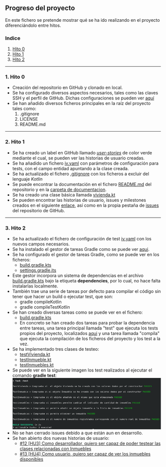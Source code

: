 ## Progreso del proyecto

En este fichero se pretende mostrar qué se ha ido realizando en el proyecto diferenciándolo entre hitos.

### Indice

1. [Hito 0](#id0)
2. [Hito 1](#id1)
3. [Hito 2](#id2)


---
### 1. Hito 0 <a id="id0"></a>

- Creación del repositorio en GitHub y clonado en local.
- Se ha configurado diversos aspectos necesarios, tales como las claves SSH y el perfil de GitHub. Dichas configuraciones se pueden ver [aquí](config.md)
- Se han añadido diversos ficheros principales en la raíz del proyecto tales como:
    1. .gitignore
    2. LICENSE
    3. README.md


---
### 2. Hito 1 <a id="id1"></a>

- Se ha creado un label en GitHub llamado [*user-stories*](https://github.com/rauldpm/InmobilIV/labels/user-stories) de color verde mediante el cual, se pueden ver las historias de usuario creadas.
- Se ha añadido un fichero [iv.yaml](../iv.yaml) con parámetros de configuración para tests, con el campo entidad apuntando a la clase creada.
- Se ha actualizado el fichero [.gitignore](../.gitignore) con los ficheros a excluir del lenguaje *Kotlin*
- Se puede encontrar la documentación en el fichero [README.md](../README.md) del repositorio y en la [carpeta de documentacion](../docs/).
- Se ha creado una clase básica llamada [vivienda.kt](../src/main/kotlin/com/inmobiliv/vivienda.kt)
- Se pueden encontrar las historias de usuario, issues y milestones creados en el siguiente [enlace](issues.md), así como en la propia pestaña de [issues](https://github.com/rauldpm/InmobilIV/issues) del repositorio de GitHub.


---
### 3. Hito 2 <a id="id2"></a>
- Se ha actualizado el fichero de configuración de test [iv.yaml](../iv.yaml) con los nuevos campos necesarios.
- Se ha instalado el gestor de tareas Gradle como se puede ver [aqui](../docs/instalacion.md).
- Se ha configurado el gestor de tareas Gradle, como se puede ver en los ficheros:
  - [build.gradle.kts](../build.gradle.kts)
  - [settings.gradle.jts](../settings.gradle.kts)
- Este gestor incorpora un sistema de dependencias en el archivo [build.gradle.kts](../build.gradle.kts) bajo la etiqueta **dependencies**, por lo cual, no hace falta instalarlas localmente.
- También trae una serie de tareas por defecto para compilar el código sin tener que hacer un build o ejecutar test, que son:
    - gradle compileKotlin
    - gradle compileTestKotlin
- Se han creado diversas tareas como se puede ver en el fichero:
  - [build.gradle.kts](../build.gradle.kts)
  - En concreto se han creado dos tareas para probar la dependencia entre tareas, una tarea principal llamada "test" que ejecuta los tests propios del proyecto, localizados [aqui](../src/test/kotlin/com/inmobiliv/) y una tarea llamada "compila" que ejecuta la compilación de los ficheros del proyecto y los test a la vez.
- Se ha implementado tres clases de testeo:
  - [testVivienda.kt](../src/test/kotlin/com/inmobiliv/testVivienda.kt)
  - [testInmueble.kt](../src/test/kotlin/com/inmobiliv/testInmueble.kt)
  - [testInmuebles.kt](../src/test/kotlin/com/inmobiliv/testInmuebles.kt)
- Se puede ver en la siguiente imagen los test realizados al ejecutar el comando **gradle test**:
![tests_funcionando](../docs/img/test_funcionando.png)
- No se han cerrado issues debido a que están aun en desarrollo.
- Se han abierto dos nuevas historias de usuario:
  - [#12 [HU3] Como desarrollador, quiero ser capaz de poder testear las clases relacionadas con Inmuebles](https://github.com/rauldpm/InmobilIV/issues/12)
  - [#13 [HU4] Como usuario, quiero ser capaz de ver los inmuebles disponibles](https://github.com/rauldpm/InmobilIV/issues/13)
